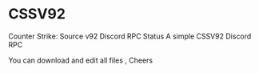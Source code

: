# CSSV92
Counter Strike: Source v92 Discord RPC Status
A simple CSSV92 Discord RPC

You can download and edit all files , Cheers

